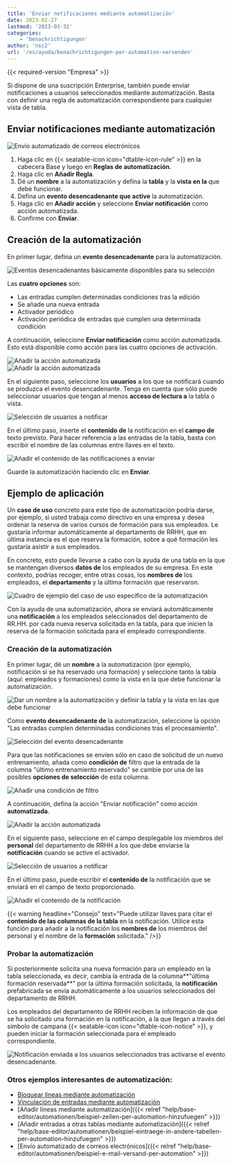 ```yaml
---
title: 'Enviar notificaciones mediante automatización'
date: 2023-02-27
lastmod: '2023-03-31'
categories:
    - 'benachrichtigungen'
author: 'nsc2'
url: '/es/ayuda/benachrichtigungen-per-automation-versenden'
---
```


{{< required-version "Empresa" >}}

Si dispone de una suscripción Enterprise, también puede enviar notificaciones a usuarios seleccionados mediante automatización. Basta con definir una regla de automatización correspondiente para cualquier vista de tabla.

## Enviar notificaciones mediante automatización

![Envío automatizado de correos electrónicos](images/how-to-use-automations-for-locking-rows-3.png)

1. Haga clic en {{< seatable-icon icon="dtable-icon-rule" >}} en la cabecera Base y luego en **Reglas de automatización**.
2. Haga clic en **Añadir Regla**.
3. Dé un **nombre** a la automatización y defina la **tabla** y la **vista en la** que debe funcionar.
4. Defina un **evento desencadenante que active** la automatización.
5. Haga clic en **Añadir acción** y seleccione **Enviar notificación** como acción automatizada.
6. Confirme con **Enviar**.

## Creación de la automatización

En primer lugar, defina un **evento desencadenante** para la automatización.

![Eventos desencadenantes básicamente disponibles para su selección](images/trigger-options-for-archivating-rows.png)

Las **cuatro opciones** son:

- Las entradas cumplen determinadas condiciones tras la edición
- Se añade una nueva entrada
- Activador periódico
- Activación periódica de entradas que cumplen una determinada condición

A continuación, seleccione **Enviar notificación** como acción automatizada. Esto está disponible como acción para las cuatro opciones de activación.

![Añadir la acción automatizada](images/add-an-action.png)  
![Añadir la acción automatizada](images/send-notification.png)

En el siguiente paso, seleccione los **usuarios** a los que se notificará cuando se produzca el evento desencadenante. Tenga en cuenta que sólo puede seleccionar usuarios que tengan al menos **acceso de lectura a** la tabla o vista.

![Selección de usuarios a notificar ](images/select-users-to-get-notified.png)

En el último paso, inserte el **contenido de** la notificación en el **campo de** texto previsto. Para hacer referencia a las entradas de la tabla, basta con escribir el nombre de las columnas entre llaves en el texto.

![Añadir el contenido de las notificaciones a enviar ](images/content-of-the-notification.png)

Guarde la automatización haciendo clic en **Enviar**.

## Ejemplo de aplicación

Un **caso de uso** concreto para este tipo de automatización podría darse, por ejemplo, si usted trabaja como directivo en una empresa y desea ordenar la reserva de varios cursos de formación para sus empleados. Le gustaría informar automáticamente al departamento de RRHH, que en última instancia es el que reserva la formación, sobre a qué formación les gustaría asistir a sus empleados.

En concreto, esto puede llevarse a cabo con la ayuda de una tabla en la que se mantengan diversos **datos de** los empleados de su empresa. En este contexto, podrías recoger, entre otras cosas, los **nombres de** los empleados, el **departamento** y la última formación que reservaron.

![Cuadro de ejemplo del caso de uso específico de la automatización](images/beispieltabelle-anwendungsfall.png)

Con la ayuda de una automatización, ahora se enviará automáticamente una **notificación** a los empleados seleccionados del departamento de RR.HH. por cada nueva reserva solicitada en la tabla, para que inicien la reserva de la formación solicitada para el empleado correspondiente.

### Creación de la automatización

En primer lugar, dé un **nombre** a la automatización (por ejemplo, notificación si se ha reservado una formación) y seleccione tanto la tabla (aquí: empleados y formaciones) como la vista en la que debe funcionar la automatización.

![Dar un nombre a la automatización y definir la tabla y la vista en las que debe funcionar](images/definition-of-the-automation-1.png)

Como **evento desencadenante de** la automatización, seleccione la opción "Las entradas cumplen determinadas condiciones tras el procesamiento".

![Selección del evento desencadenante](images/trigger-condition.png)

Para que las notificaciones se envíen sólo en caso de solicitud de un nuevo entrenamiento, añada como **condición de** filtro que la entrada de la columna "último entrenamiento reservado" se cambie por una de las posibles **opciones de selección** de esta columna.

![Añadir una condición de filtro](images/set-filter-condition.png)

A continuación, defina la acción "Enviar notificación" como acción **automatizada**.

![Añadir la acción automatizada](images/send-notification.png)

En el siguiente paso, seleccione en el campo desplegable los miembros del **personal** del departamento de RRHH a los que debe enviarse la **notificación** cuando se active el activador.

![Selección de usuarios a notificar ](images/select-users-to-get-notified-example.png)

En el último paso, puede escribir el **contenido de** la notificación que se enviará en el campo de texto proporcionado.

![Añadir el contenido de la notificación ](images/content-of-the-notification-example.png)

{{< warning  headline="Consejo"  text="Puede utilizar llaves para citar el **contenido de las columnas de la tabla** en la notificación. Utilice esta función para añadir a la notificación los **nombres de** los miembros del personal y el nombre de la **formación** solicitada." />}}

### Probar la automatización

Si posteriormente solicita una nueva formación para un empleado en la tabla seleccionada, es decir, cambia la entrada de la columna**"última formación reservada**" por la última formación solicitada, la **notificación** prefabricada se envía automáticamente a los usuarios seleccionados del departamento de RRHH.

Los empleados del departamento de RRHH reciben la información de que se ha solicitado una formación en la notificación, a la que llegan a través del símbolo de campana {{< seatable-icon icon="dtable-icon-notice" >}}, y pueden iniciar la formación seleccionada para el empleado correspondiente.

![Notificación enviada a los usuarios seleccionados tras activarse el evento desencadenante.](images/notification-after-trigger.png)

### Otros ejemplos interesantes de automatización:

- [Bloquear líneas mediante automatización](https://seatable.io/es/docs/beispiele-fuer-automationen/zeilen-per-automation-sperren/)
- [Vinculación de entradas mediante automatización](https://seatable.io/es/docs/beispiele-fuer-automationen/verlinken-von-eintraegen-per-automation/)
- [Añadir líneas mediante automatización]({{< relref "help/base-editor/automationen/beispiel-zeilen-per-automation-hinzufuegen" >}})
- [Añadir entradas a otras tablas mediante automatización]({{< relref "help/base-editor/automationen/beispiel-eintraege-in-andere-tabellen-per-automation-hinzufuegen" >}})
- [Envío automatizado de correos electrónicos]({{< relref "help/base-editor/automationen/beispiel-e-mail-versand-per-automation" >}})
